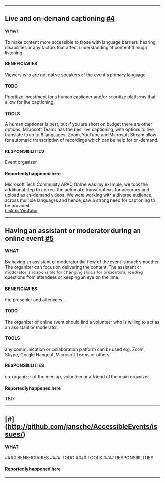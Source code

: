 -----

## Live and on-demand captioning [#4](http://github.com/jansche/AccessibleEvents/issues/4)
#### WHAT 
To make content more accessible to those with language barriers, hearing disabilities or any factors that affect understanding of content through listening
#### BENEFICIARIES
Viewers who are not native speakers of the event's primary language
#### TODO
Prioritize investment for a human captioner and/or prioritize platforms that allow for live captioning,
#### TOOLS
A human captioner is best, but if you are short on budget there are other options. Microsoft Teams has the best live captioning, with options to live translate to up to 6 languages. Zoom, YouTube and Microsoft Stream allow for automatic transcription of recordings which can be help for on-demand.
#### RESPONSIBILITIES
Event organizer

#### Reportedly happened here
Microsoft Tech Community APAC Online was my example, we took the additional step to correct the automatic transcriptions for accuracy and upload as on-demand videos. We were working with a diverse audience, across multiple languages and hence, saw a strong need for captioning to be provided   
[Link to YouTube](https://www.youtube.com/playlist?list=PLbWhpxBHr6BVsZDbAcuJd6njEC1c5GjaB)

------ 

## Having an assistant or moderator during an online event [#5](http://github.com/jansche/AccessibleEvents/issues/5)
#### WHAT 
By having an assistant or moderator the flow of the event is much smoother. The organizer can focus on delivering the content. The assistant or moderator is responsible for changing slides for presenters, reading questions from attendees or keeping an eye on the time.  
#### BENEFICIARIES
the presenter and attendees. 
#### TODO
The organizer of online event should find a volunteer who is willing to act as an assistant or moderator.  
#### TOOLS
any communication or collaboration platform can be used e.g. Zoom, Skype, Google Hangout, Microsoft Teams or others
#### RESPONSIBILITIES
co-organizer of the meetup, volunteer or a friend of the main organizer  

#### Reportedly happened here
TBD

------ 

## <NAME goes here> [#<Issue number>](http://github.com/jansche/AccessibleEvents/issues/<Issue number>)
#### WHAT 
<WHAT goes here>
#### BENEFICIARIES
<BENEFICIARIES goes here>
#### TODO
<TODO goes here>
#### TOOLS
<TOOLS goes here>
#### RESPONSIBILITIES
<RESPONSIBILITIES goes here>

#### Reportedly happened here
<SEEN IN THE WILD goes here>

------ 
